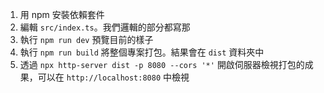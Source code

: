 1. 用 npm 安裝依賴套件
2. 編輯 `src/index.ts`。我們邏輯的部分都寫那
3. 執行 `npm run dev` 預覽目前的樣子
4. 執行 `npm run build` 將整個專案打包。結果會在 `dist` 資料夾中
5. 透過 `npx http-server dist -p 8080 --cors '*'` 開啟伺服器檢視打包的成果，可以在 `http://localhost:8080` 中檢視